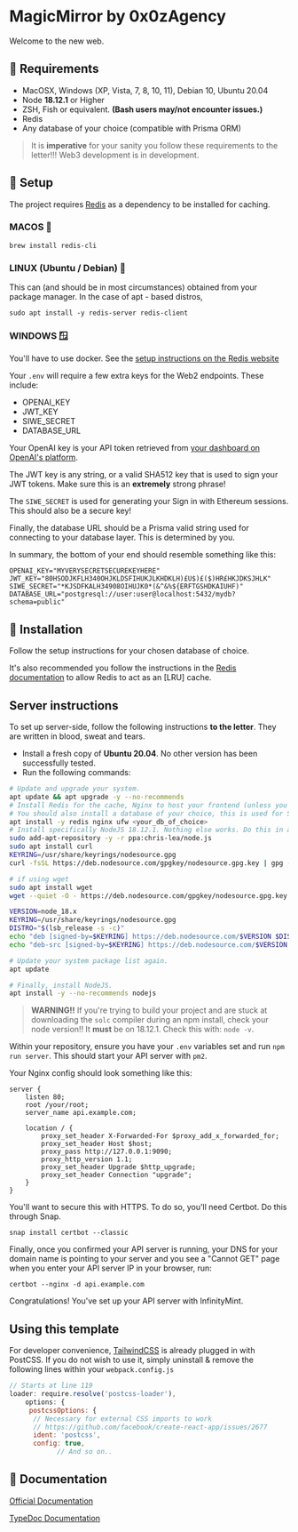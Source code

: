 # MagicMirror by 0x0zAgency

Welcome to the new web.

## 🗿 Requirements

- MacOSX, Windows (XP, Vista, 7, 8, 10, 11), Debian 10, Ubuntu 20.04
- Node **18.12.1** or Higher
- ZSH, Fish or equivalent. **(Bash users may/not encounter issues.)**
- Redis
- Any database of your choice (compatible with Prisma ORM)

> It is __imperative__ for your sanity you follow these requirements to the letter!!!
> Web3 development is in development.

## 🗿 Setup

The project requires [Redis](<https://redis.io>) as a dependency to be installed for caching.

### MACOS 🍎

`brew install redis-cli`

### LINUX (Ubuntu / Debian) 🐧

This can (and should be in most circumstances) obtained from your package manager.
In the case of apt - based distros,

`sudo apt install -y redis-server redis-client`

### WINDOWS 🪟

You'll have to use docker. See the [setup instructions on the Redis website](<https://redis.io/download/#redis-downloads>)


Your `.env` will require a few extra keys for the Web2 endpoints.
These include:

- OPENAI_KEY
- JWT_KEY
- SIWE_SECRET
- DATABASE_URL

Your OpenAI key is your API token retrieved from [your dashboard on OpenAI's platform](<https://platform.openai.com>).

The JWT key is any string, or a valid SHA512 key that is used to sign your JWT tokens. Make sure this is an __extremely__ strong phrase!

The `SIWE_SECRET` is used for generating your Sign in with Ethereum sessions. This should also be a secure key!

Finally, the database URL should be a Prisma valid string used for connecting to your database layer. This is determined by you.

In summary, the bottom of your end should resemble something like this:

```dotenv
OPENAI_KEY="MYVERYSECRETSECUREKEYHERE"
JWT_KEY="80HSODJKFLH340OHJKLDSFIHUKJLKHDKLH)£U$)£($)HR£HKJDKSJHLK"
SIWE_SECRET="*KJSDFKALH34908OIHUJK0*(&^&%${ERFTGSHDKAIUHF)"
DATABASE_URL="postgresql://user:user@localhost:5432/mydb?schema=public"
```

## 🗿 Installation

Follow the setup instructions for your chosen database of choice.

It's also recommended you follow the instructions in the [Redis documentation](<https://redis.io/docs/management/config/>) to allow Redis to act as an [LRU] cache.

## Server instructions

To set up server-side, follow the following instructions __to the letter__. They are written in blood, sweat and tears.

- Install a fresh copy of __Ubuntu 20.04__. No other version has been successfully tested.
- Run the following commands:

```bash
# Update and upgrade your system.
apt update && apt upgrade -y --no-recommends
# Install Redis for the cache, Nginx to host your frontend (unless you're hosting it in another manner.)
# You should also install a database of your choice, this is used for SIWE authentication sessions for the *FakeRegistry* contracts feature.
apt install -y redis nginx ufw <your_db_of_choice>
# Install specifically NodeJS 18.12.1. Nothing else works. Do this in any manner you please.
sudo add-apt-repository -y -r ppa:chris-lea/node.js
sudo apt install curl
KEYRING=/usr/share/keyrings/nodesource.gpg
curl -fsSL https://deb.nodesource.com/gpgkey/nodesource.gpg.key | gpg --dearmor | sudo tee "$KEYRING" >/dev/null

# if using wget
sudo apt install wget
wget --quiet -O - https://deb.nodesource.com/gpgkey/nodesource.gpg.key | gpg --dearmor | sudo tee "$KEYRING" >/dev/null

VERSION=node_18.x
KEYRING=/usr/share/keyrings/nodesource.gpg
DISTRO="$(lsb_release -s -c)"
echo "deb [signed-by=$KEYRING] https://deb.nodesource.com/$VERSION $DISTRO main" | tee /etc/apt/sources.list.d/nodesource.list
echo "deb-src [signed-by=$KEYRING] https://deb.nodesource.com/$VERSION $DISTRO main" | tee -a /etc/apt/sources.list.d/nodesource.list

# Update your system package list again.
apt update

# Finally, install NodeJS.
apt install -y --no-recommends nodejs

```

> __WARNING!!__ If you're trying to build your project and are stuck at downloading the `solc` compiler during an npm install, check your node version!! It __must__ be on 18.12.1.
Check this with: `node -v`.

Within your repository, ensure you have your `.env` variables set and run `npm run server`.
This should start your API server with `pm2`.

Your Nginx config should look something like this:

```nginx
server {
    listen 80;
    root /your/root;
    server_name api.example.com;

    location / {
        proxy_set_header X-Forwarded-For $proxy_add_x_forwarded_for;
        proxy_set_header Host $host;
        proxy_pass http://127.0.0.1:9090;
        proxy_http_version 1.1;
        proxy_set_header Upgrade $http_upgrade;
        proxy_set_header Connection "upgrade";
    }
}
```

You'll want to secure this with HTTPS. To do so, you'll need Certbot.
Do this through Snap.

`snap install certbot --classic`

Finally, once you confirmed your API server is running, your DNS for your domain name is pointing to your server and you see a "Cannot GET" page when you enter your API server IP in your browser, run:

`certbot --nginx -d api.example.com`

Congratulations! You've set up your API server with InfinityMint.

## Using this template

For developer convenience, [TailwindCSS](<https://tailwindcss.com>) is already plugged in with PostCSS.
If you do not wish to use it, simply uninstall & remove the following lines within your `webpack.config.js`

```js
// Starts at line 119
loader: require.resolve('postcss-loader'),
    options: {
     postcssOptions: {
      // Necessary for external CSS imports to work
      // https://github.com/facebook/create-react-app/issues/2677
      ident: 'postcss',
      config: true,
			// And so on..
```

## 🗿 Documentation

[Official Documentation](https://docs.infinitymint.app)

[TypeDoc Documentation](https://typedoc.org/)
